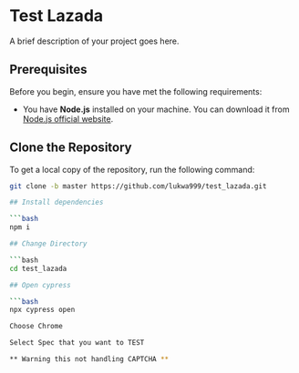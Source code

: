 # Test Lazada

A brief description of your project goes here.

## Prerequisites

Before you begin, ensure you have met the following requirements:

- You have **Node.js** installed on your machine. You can download it from [Node.js official website](https://nodejs.org/).

## Clone the Repository

To get a local copy of the repository, run the following command:

```bash
git clone -b master https://github.com/lukwa999/test_lazada.git

## Install dependencies

```bash
npm i

## Change Directory 

```bash
cd test_lazada

## Open cypress

```bash
npx cypress open

Choose Chrome

Select Spec that you want to TEST

** Warning this not handling CAPTCHA **
